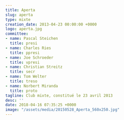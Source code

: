 ```yaml
---
title: Aperta
slug: aperta
type: mixte
creation_date: 2013-04-23 00:00:00 +0000
logo: aperta.jpg
committee:
- name: Pascal Steichen
  title: presi
- name: Charles Ries
  title: ppresi
- name: Joe Schroeder
  title: vpresi
- name: Christian Streitz
  title: secr
- name: Tom Welter
  title: treso
- name: Norbert Miranda
  title: proto
tagline: Club mixte, constitué le 23 avril 2013
desc: ''
date: 2018-04-16 07:35:25 +0000
image: "/assets/media/20150528_Aperta_560x250.jpg"
---
```

